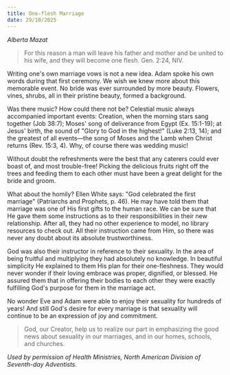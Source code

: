 ```yaml
---
title: One-flesh Marriage
date: 29/10/2025
---
```


_Alberta Mazat_

> <p></p>
> For this reason a man will leave his father and mother and be united to his wife, and they will become one flesh. Gen. 2:24, NIV.

Writing one's own marriage vows is not a new idea. Adam spoke his own words during that first ceremony. We wish we knew more about this memorable event. No bride was ever surrounded by more beauty. Flowers, vines, shrubs, all in their pristine beauty, formed a background.

Was there music? How could there not be? Celestial music always accompanied important events: Creation, when the morning stars sang together (Job 38:7); Moses' song of deliverance from Egypt (Ex. 15:1-19); at Jesus' birth, the sound of "Glory to God in the highest!" (Luke 2:13, 14); and the greatest of all events—the song of Moses and the Lamb when Christ returns (Rev. 15:3, 4). Why, of course there was wedding music!

Without doubt the refreshments were the best that any caterers could ever boast of, and most trouble-free! Picking the delicious fruits right off the trees and feeding them to each other must have been a great delight for the bride and groom.

What about the homily? Ellen White says: "God celebrated the first marriage" (Patriarchs and Prophets, p. 46). He may have told them that marriage was one of His first gifts to the human race. We can be sure that He gave them some instructions as to their responsibilities in their new relationship. After all, they had no other experience to model, no library resources to check out. All their instruction came from Him, so there was never any doubt about its absolute trustworthiness.

God was also their instructor in reference to their sexuality. In the area of being fruitful and multiplying they had absolutely no knowledge. In beautiful simplicity He explained to them His plan for their one-fleshness. They would never wonder if their loving embrace was proper, dignified, or blessed. He assured them that in offering their bodies to each other they were exactly fulfilling God's purpose for them in the marriage act.

No wonder Eve and Adam were able to enjoy their sexuality for hundreds of years! And still God's desire for every marriage is that sexuality will continue to be an expression of joy and commitment.

> <callout></callout>
> God, our Creator, help us to realize our part in emphasizing the good news about sexuality in our marriages, and in our homes, schools, and churches.

_Used by permission of Health Ministries, North American Division of Seventh-day Adventists._